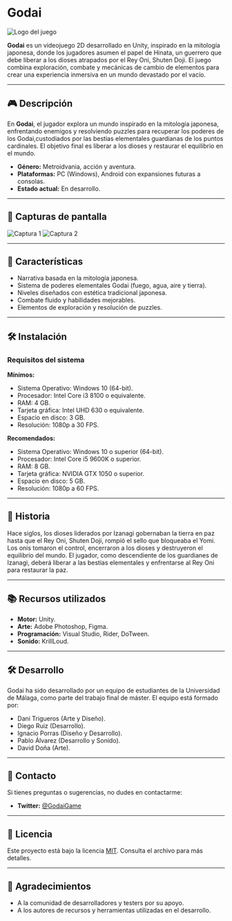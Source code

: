 # Godai

![Logo del juego](ruta/a/tu/logo.png)

**Godai** es un videojuego 2D desarrollado en Unity, inspirado en la mitología japonesa, donde los jugadores asumen el papel de Hinata, un guerrero que debe liberar a los dioses atrapados por el Rey Oni, Shuten Doji. El juego combina exploración, combate y mecánicas de cambio de elementos para crear una experiencia inmersiva en un mundo devastado por el vacío.

---

## 🎮 Descripción

En **Godai**, el jugador explora un mundo inspirado en la mitología japonesa, enfrentando enemigos y resolviendo puzzles para recuperar los poderes de los Godai,custodiados por las bestias elementales guardianas de los puntos cardinales. El objetivo final es liberar a los dioses y restaurar el equilibrio en el mundo.

- **Género:** Metroidvania, acción y aventura.
- **Plataformas:** PC (Windows), Android con expansiones futuras a consolas.
- **Estado actual:** En desarrollo.

---

## 📸 Capturas de pantalla

![Captura 1](ruta/a/captura1.png)
![Captura 2](ruta/a/captura2.png)

---

## 🚀 Características

- Narrativa basada en la mitología japonesa.
- Sistema de poderes elementales Godai (fuego, agua, aire y tierra).
- Niveles diseñados con estética tradicional japonesa.
- Combate fluido y habilidades mejorables.
- Elementos de exploración y resolución de puzzles.

---

## 🛠️ Instalación

### Requisitos del sistema

**Mínimos:**
- Sistema Operativo: Windows 10 (64-bit).
- Procesador: Intel Core i3 8100 o equivalente.
- RAM: 4 GB.
- Tarjeta gráfica: Intel UHD 630 o equivalente.
- Espacio en disco: 3 GB.
- Resolución: 1080p a 30 FPS.

**Recomendados:**
- Sistema Operativo: Windows 10 o superior (64-bit).
- Procesador: Intel Core i5 9600K o superior.
- RAM: 8 GB.
- Tarjeta gráfica: NVIDIA GTX 1050 o superior.
- Espacio en disco: 5 GB.
- Resolución: 1080p a 60 FPS.

---


## 🌟 Historia

Hace siglos, los dioses liderados por Izanagi gobernaban la tierra en paz hasta que el Rey Oni, Shuten Doji, rompió el sello que bloqueaba el Yomi. Los onis tomaron el control, encerraron a los dioses y destruyeron el equilibrio del mundo. El jugador, como descendiente de los guardianes de Izanagi, deberá liberar a las bestias elementales y enfrentarse al Rey Oni para restaurar la paz.

---

## 📚 Recursos utilizados

- **Motor:** Unity.
- **Arte:** Adobe Photoshop, Figma.
- **Programación:** Visual Studio, Rider, DoTween.
- **Sonido:** KrillLoud.

---

## 🛠️ Desarrollo

Godai ha sido desarrollado por un equipo de estudiantes de la Universidad de Málaga, como parte del trabajo final de máster. El equipo está formado por:

- Dani Trigueros (Arte y Diseño).
- Diego Ruiz (Desarrollo).
- Ignacio Porras (Diseño y Desarrollo).
- Pablo Álvarez (Desarrollo y Sonido).
- David Doña (Arte).
  
---
## 📧 Contacto

Si tienes preguntas o sugerencias, no dudes en contactarme:

- **Twitter:** [@GodaiGame](https://twitter.com/GodaiGame)

---

## 📜 Licencia

Este proyecto está bajo la licencia [MIT](./LICENSE). Consulta el archivo para más detalles.

---

## 🌟 Agradecimientos

- A la comunidad de desarrolladores y testers por su apoyo.
- A los autores de recursos y herramientas utilizadas en el desarrollo.
